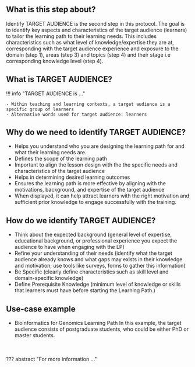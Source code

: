 ## What is this step about?
Identify TARGET AUDIENCE is the second step in this protocol. The goal is to identify key aspects and characteristics of the target audience (learners) to tailor the learning path to their learning needs. This includes characteristics such as what level of knowledge/expertise they are at, corresponding with the target audience experience and exposure to the domain (step 1), areas (step 3) and topics (step 4) and their stage i.e corresponding knowledge level (step 4). 

## What is TARGET AUDIENCE?
!!! info "TARGET AUDIENCE is ..."

    - Within teaching and learning contexts, a target audience is a specific group of learners
    - Alternative words used for target audience: learners


## Why do we need to identify TARGET AUDIENCE?
- Helps you understand who you are designing the learning path for and what their learning needs are.
- Defines the scope of the learning path
- Important to align the lesson design with the the specific needs and characteristics of the target audience
- Helps in determining desired learning outcomes
- Ensures the learning path is more effective by aligning with the motivations, background, and expertise of the target audience
- When displayed, it can help attract learners with the right motivation and sufficient prior knowledge to engage successfully with the training.



## How do we identify TARGET AUDIENCE?
- Think about the expected background (general level of expertise, educational background, or professional experience you expect the audience to have when engaging with the LP)
- Refine your understanding of their needs (identify what the target audience already knows and what gaps may exists in their knowledge and motivation; use tools like surveys, forms to gather this information)
- Be Specific (clearly define characteristics such as skill level and domain-specific knowledge)
- Define Prerequisite Knowledge (minimum level of knowledge or skills that learners must have before starting the Learning Path.)

## Use-case example
- Bioinformatics for Genomics Learning Path
In this example, the target audience consists of postgraduate students, who could be either PhD or master students.

<br>
<br>
??? abstract "For more information ..."
